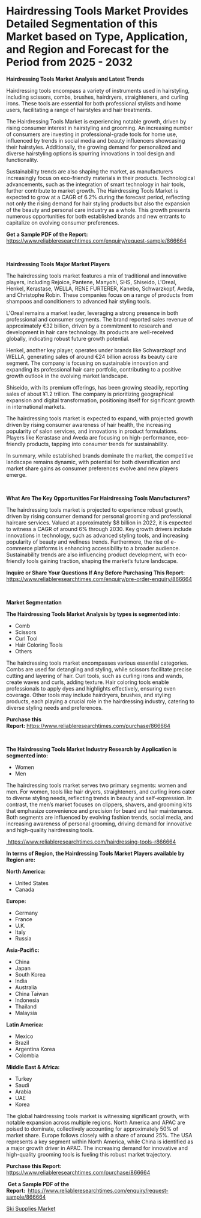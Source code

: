 <p><h1>Hairdressing Tools Market Provides Detailed Segmentation of this Market based on Type, Application, and Region and Forecast for the Period from 2025 - 2032</h1></p><p><strong>Hairdressing Tools Market Analysis and Latest Trends</strong></p>
<p><p>Hairdressing tools encompass a variety of instruments used in hairstyling, including scissors, combs, brushes, hairdryers, straighteners, and curling irons. These tools are essential for both professional stylists and home users, facilitating a range of hairstyles and hair treatments. </p><p>The Hairdressing Tools Market is experiencing notable growth, driven by rising consumer interest in hairstyling and grooming. An increasing number of consumers are investing in professional-grade tools for home use, influenced by trends in social media and beauty influencers showcasing their hairstyles. Additionally, the growing demand for personalized and diverse hairstyling options is spurring innovations in tool design and functionality. </p><p>Sustainability trends are also shaping the market, as manufacturers increasingly focus on eco-friendly materials in their products. Technological advancements, such as the integration of smart technology in hair tools, further contribute to market growth. The Hairdressing Tools Market is expected to grow at a CAGR of 6.2% during the forecast period, reflecting not only the rising demand for hair styling products but also the expansion of the beauty and personal care industry as a whole. This growth presents numerous opportunities for both established brands and new entrants to capitalize on evolving consumer preferences.</p></p>
<p><strong>Get a Sample PDF of the Report:&nbsp;</strong> <a href="https://www.reliableresearchtimes.com/enquiry/request-sample/866664?utm_campaign=2179&utm_medium=2&utm_source=Github&utm_content=ia&utm_term=04042025&utm_id=hairdressing-tools">https://www.reliableresearchtimes.com/enquiry/request-sample/866664</a></p>
<p>&nbsp;</p>
<p><strong>Hairdressing Tools Major Market Players</strong></p>
<p><p>The hairdressing tools market features a mix of traditional and innovative players, including Rejoice, Pantene, Manyohi, SHS, Shiseido, L'Oreal, Henkel, Kerastase, WELLA, RENE FURTERER, Kanebo, Schwarzkopf, Aveda, and Christophe Robin. These companies focus on a range of products from shampoos and conditioners to advanced hair styling tools.</p><p>L'Oreal remains a market leader, leveraging a strong presence in both professional and consumer segments. The brand reported sales revenue of approximately €32 billion, driven by a commitment to research and development in hair care technology. Its products are well-received globally, indicating robust future growth potential.</p><p>Henkel, another key player, operates under brands like Schwarzkopf and WELLA, generating sales of around €24 billion across its beauty care segment. The company is focusing on sustainable innovation and expanding its professional hair care portfolio, contributing to a positive growth outlook in the evolving market landscape.</p><p>Shiseido, with its premium offerings, has been growing steadily, reporting sales of about ¥1.2 trillion. The company is prioritizing geographical expansion and digital transformation, positioning itself for significant growth in international markets.</p><p>The hairdressing tools market is expected to expand, with projected growth driven by rising consumer awareness of hair health, the increasing popularity of salon services, and innovations in product formulations. Players like Kerastase and Aveda are focusing on high-performance, eco-friendly products, tapping into consumer trends for sustainability.</p><p>In summary, while established brands dominate the market, the competitive landscape remains dynamic, with potential for both diversification and market share gains as consumer preferences evolve and new players emerge.</p></p>
<p>&nbsp;</p>
<p><strong>What Are The Key Opportunities For Hairdressing Tools Manufacturers?</strong></p>
<p><p>The hairdressing tools market is projected to experience robust growth, driven by rising consumer demand for personal grooming and professional haircare services. Valued at approximately $8 billion in 2022, it is expected to witness a CAGR of around 6% through 2030. Key growth drivers include innovations in technology, such as advanced styling tools, and increasing popularity of beauty and wellness trends. Furthermore, the rise of e-commerce platforms is enhancing accessibility to a broader audience. Sustainability trends are also influencing product development, with eco-friendly tools gaining traction, shaping the market’s future landscape.</p></p>
<p><strong>Inquire or Share Your Questions If Any Before Purchasing This Report:</strong> <a href="https://www.reliableresearchtimes.com/enquiry/pre-order-enquiry/866664?utm_campaign=2179&utm_medium=2&utm_source=Github&utm_content=ia&utm_term=04042025&utm_id=hairdressing-tools">https://www.reliableresearchtimes.com/enquiry/pre-order-enquiry/866664</a></p>
<p>&nbsp;</p>
<p><strong>Market Segmentation</strong></p>
<p><strong>The Hairdressing Tools Market Analysis by types is segmented into:</strong></p>
<p><ul><li>Comb</li><li>Scissors</li><li>Curl Tool</li><li>Hair Coloring Tools</li><li>Others</li></ul></p>
<p><p>The hairdressing tools market encompasses various essential categories. Combs are used for detangling and styling, while scissors facilitate precise cutting and layering of hair. Curl tools, such as curling irons and wands, create waves and curls, adding texture. Hair coloring tools enable professionals to apply dyes and highlights effectively, ensuring even coverage. Other tools may include hairdryers, brushes, and styling products, each playing a crucial role in the hairdressing industry, catering to diverse styling needs and preferences.</p></p>
<p><strong>Purchase this Report:&nbsp;</strong><a href="https://www.reliableresearchtimes.com/purchase/866664?utm_campaign=2179&utm_medium=2&utm_source=Github&utm_content=ia&utm_term=04042025&utm_id=hairdressing-tools">https://www.reliableresearchtimes.com/purchase/866664</a></p>
<p>&nbsp;</p>
<p><strong>The Hairdressing Tools Market Industry Research by Application is segmented into:</strong></p>
<p><ul><li>Women</li><li>Men</li></ul></p>
<p><p>The hairdressing tools market serves two primary segments: women and men. For women, tools like hair dryers, straighteners, and curling irons cater to diverse styling needs, reflecting trends in beauty and self-expression. In contrast, the men’s market focuses on clippers, shavers, and grooming kits that emphasize convenience and precision for beard and hair maintenance. Both segments are influenced by evolving fashion trends, social media, and increasing awareness of personal grooming, driving demand for innovative and high-quality hairdressing tools.</p></p>
<p><a href="https://www.reliableresearchtimes.com/hairdressing-tools-r866664?utm_campaign=2179&utm_medium=2&utm_source=Github&utm_content=ia&utm_term=04042025&utm_id=hairdressing-tools">&nbsp;https://www.reliableresearchtimes.com/hairdressing-tools-r866664</a></p>
<p><strong>In terms of Region, the Hairdressing Tools Market Players available by Region are:</strong></p>
<p>
    <p> <strong> North America: </strong>
        <ul>
            <li>United States</li>
            <li>Canada</li>
        </ul>
        </p> 
    <p> <strong> Europe: </strong>
        <ul>
            <li>Germany</li>
            <li>France</li>
            <li>U.K.</li>
            <li>Italy</li>
            <li>Russia</li>
        </ul>
        </p> 
    <p> <strong> Asia-Pacific: </strong>
        <ul>
            <li>China</li>
            <li>Japan</li>
            <li>South Korea</li>
            <li>India</li>
            <li>Australia</li>
            <li>China Taiwan</li>
            <li>Indonesia</li>
            <li>Thailand</li>
            <li>Malaysia</li>
        </ul>
        </p> 
    <p> <strong> Latin America: </strong>
        <ul>
            <li>Mexico</li>
            <li>Brazil</li>
            <li>Argentina Korea</li>
            <li>Colombia</li>
        </ul>
        </p> 
    <p> <strong> Middle East & Africa: </strong>
        <ul>
            <li>Turkey</li>
            <li>Saudi</li>
            <li>Arabia</li>
            <li>UAE</li>
            <li>Korea</li>
        </ul>
    </p>
    </p>
<p><p>The global hairdressing tools market is witnessing significant growth, with notable expansion across multiple regions. North America and APAC are poised to dominate, collectively accounting for approximately 50% of market share. Europe follows closely with a share of around 25%. The USA represents a key segment within North America, while China is identified as a major growth driver in APAC. The increasing demand for innovative and high-quality grooming tools is fueling this robust market trajectory.</p></p>
<p><strong>Purchase this Report: </strong><a href="https://www.reliableresearchtimes.com/purchase/866664?utm_campaign=2179&utm_medium=2&utm_source=Github&utm_content=ia&utm_term=04042025&utm_id=hairdressing-tools">https://www.reliableresearchtimes.com/purchase/866664</a></p>
<p>&nbsp;<strong>Get a Sample PDF of the Report:&nbsp;&nbsp;</strong><a href="https://www.reliableresearchtimes.com/enquiry/request-sample/866664?utm_campaign=2179&utm_medium=2&utm_source=Github&utm_content=ia&utm_term=04042025&utm_id=hairdressing-tools">https://www.reliableresearchtimes.com/enquiry/request-sample/866664</a></p>
<p><strong></strong></p>
<p><p><a href="https://github.com/JakirUddin651/Market-Research-Report-List-2/blob/main/ski-supplies-market.md?utm_campaign=2179&utm_medium=2&utm_source=Github&utm_content=ia&utm_term=04042025&utm_id=hairdressing-tools">Ski Supplies Market</a></p></p>